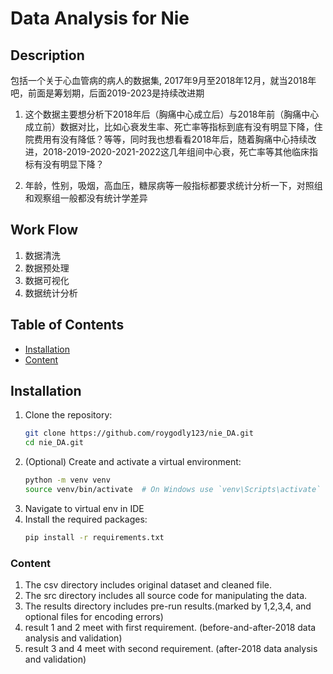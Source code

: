 # Data Analysis for Nie
## Description
包括一个关于心血管病的病人的数据集, 2017年9月至2018年12月，就当2018年吧，前面是筹划期，后面2019-2023是持续改进期

1. 这个数据主要想分析下2018年后（胸痛中心成立后）与2018年前（胸痛中心成立前）数据对比，比如心衰发生率、死亡率等指标到底有没有明显下降，住院费用有没有降低？等等，同时我也想看看2018年后，随着胸痛中心持续改进，2018-2019-2020-2021-2022这几年组间中心衰，死亡率等其他临床指标有没有明显下降？

2. 年龄，性别，吸烟，高血压，糖尿病等一般指标都要求统计分析一下，对照组和观察组一般都没有统计学差异
## Work Flow
1. 数据清洗
2. 数据预处理
3. 数据可视化
4. 数据统计分析
## Table of Contents
- [Installation](#installation)
- [Content](#content)
## Installation
1. Clone the repository:
   ```sh
   git clone https://github.com/roygodly123/nie_DA.git
   cd nie_DA.git
2. (Optional) Create and activate a virtual environment:
   ```sh
   python -m venv venv
   source venv/bin/activate  # On Windows use `venv\Scripts\activate`
3. Navigate to virtual env in IDE
4. Install the required packages:
   ```sh
   pip install -r requirements.txt
### Content
1. The csv directory includes original dataset and cleaned file.
2. The src directory includes all source code for manipulating the data.
3. The results directory includes pre-run results.(marked by 1,2,3,4, and optional files for encoding errors)
4. result 1 and 2 meet with first requirement. (before-and-after-2018 data analysis and validation)
5. result 3 and 4 meet with second requirement. (after-2018 data analysis and validation)


